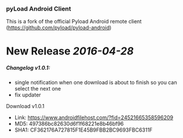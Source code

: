 ### pyLoad Android Client 

This is a fork of the official Pyload Android remote client (https://github.com/pyload/pyload-android)


# New Release *2016-04-28* 
##### Changelog v1.0.1:
- single notification when one download is about to finish so you can select the next one 
- fix updater

Download v1.0.1
- Link: https://www.androidfilehost.com/?fid=24521665358596209
- MD5:  497386bc82630d6f1f68221e8b46bf96
- SHA1: CF362176A727815F1E45B9FBB2BC9693FBC6311F

